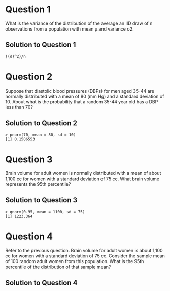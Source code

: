 # Question 1
What is the variance of the distribution of the average an IID draw of n observations from a population with mean μ and variance σ2.

## Solution to Question 1
```
((σ)^2)/n
```


# Question 2
Suppose that diastolic blood pressures (DBPs) for men aged 35-44 are normally distributed with a mean of 80 (mm Hg) and a standard deviation of 10. About what is the probability that a random 35-44 year old has a DBP less than 70?

## Solution to Question 2
```
> pnorm(70, mean = 80, sd = 10)
[1] 0.1586553
```

# Question 3
Brain volume for adult women is normally distributed with a mean of about 1,100 cc for women with a standard deviation of 75 cc. What brain volume represents the 95th percentile?

## Solution to Question 3
```
> qnorm(0.95, mean = 1100, sd = 75)
[1] 1223.364
```

# Question 4
Refer to the previous question. Brain volume for adult women is about 1,100 cc for women with a standard deviation of 75 cc. Consider the sample mean of 100 random adult women from this population. What is the 95th percentile of the distribution of that sample mean?

## Solution to Question 4
```
